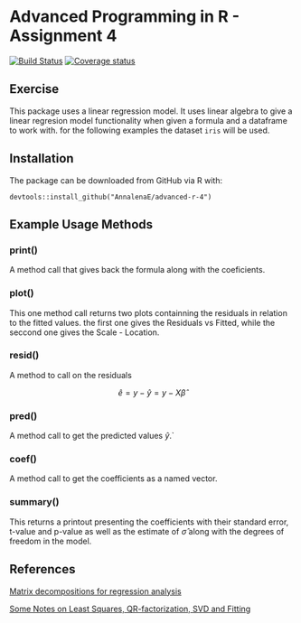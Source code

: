 # Advanced Programming in R - Assignment 4
[![Build Status](https://travis-ci.org/AnnalenaE/advanced-r-4.svg?branch=master)](https://travis-ci.org/AnnalenaE/advanced-r-4)
[![Coverage status](https://codecov.io/gh/AnnalenaE/advanced-r-4/branch/master/graph/badge.svg)](https://codecov.io/github/AnnalenaE/advanced-r-4?branch=master)

## Exercise

This package uses a linear regression model. It uses linear algebra to give a linear regresion model functionality when given a formula and a dataframe to work with. for the following examples the dataset `iris` will be used.

## Installation 

The package can be downloaded from GitHub via R with:

```{r installation, eval = FALSE}
devtools::install_github("AnnalenaE/advanced-r-4")
```

## Example Usage Methods


### print() 

A method call  that gives back the formula along with the coeficients.

### plot() 

This one method call returns two plots containning the residuals in relation to the fitted values. the first one gives the Residuals vs Fitted, while the seccond one gives the Scale - Location.

### resid()
A method to call on the residuals

$$\hat{e} = y - \hat{y} = y - X\hat{\beta}$$

### pred() 
A method call to get the predicted values $\hat{y}$.`

### coef() 

A method call to get the coefficients as a named vector.

### summary()
This returns a printout presenting the coefficients with their standard error, t-value and p-value as well as the estimate of $\hat{\sigma}$ along with the degrees of freedom in the model.

## References 

[Matrix decompositions for regression analysis](https://www.stat.wisc.edu/courses/st849-bates/lectures/Orthogonal.pdf)

 [Some	Notes	on	Least	Squares, QR-factorization, SVD and	Fitting](http://staff.www.ltu.se/~jove/courses/c0002m/least_squares.pdf)
